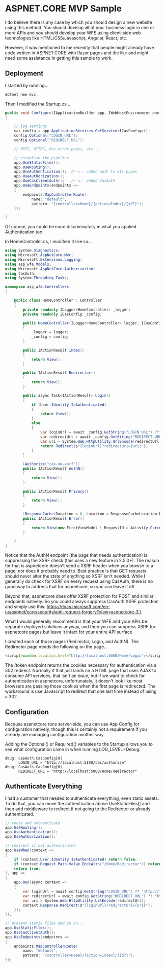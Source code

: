 # ASPNET.CORE MVP Sample

I do believe there is any case by which you should design a new website using this method. You should develop all of your business logic in one or more APIs and you should develop your WFE using client-side web technologies like HTML/CSS/Javascript, Angular, React, etc.

However, it was mentioned to me recently that people might already have code written in ASPNET.CORE with Razor pages and the like and might need some assistance in getting this sample to work.

## Deployment

I started by running...

```bash
dotnet new mvc
```

Then I modified the Startup.cs...

```c#
public void Configure(IApplicationBuilder app, IWebHostEnvironment env)
{

    // log settings
    var config = app.ApplicationServices.GetService<ICasConfig>();
    config.Optional("LOGIN_URL");
    config.Optional("REDIRECT_URL");

    // HSTS, HTTPS, dev-error-pages, etc...

    // establish the pipeline
    app.UseStaticFiles();
    app.UseRouting();
    app.UseAuthentication();  // <-- added auth to all pages
    app.UseAuthorization();
    app.UseCasClientAuth();   // <-- added CasAuth
    app.UseEndpoints(endpoints =>
    {
        endpoints.MapControllerRoute(
            name: "default",
            pattern: "{controller=Home}/{action=Index}/{id?}");
    });

}
```

Of course, you could be more discriminatory in what you applied Authentication too.

In HomeController.cs, I modified it like so...

```c#
using System.Diagnostics;
using Microsoft.AspNetCore.Mvc;
using Microsoft.Extensions.Logging;
using asp_wfe.Models;
using Microsoft.AspNetCore.Authorization;
using CasAuth;
using System.Threading.Tasks;

namespace asp_wfe.Controllers
{

    public class HomeController : Controller
    {
        private readonly ILogger<HomeController> _logger;
        private readonly ICasConfig _config;

        public HomeController(ILogger<HomeController> logger, ICasConfig config)
        {
            _logger = logger;
            _config = config;
        }

        public IActionResult Index()
        {
            return View();
        }

        public IActionResult Redirector()
        {
            return View();
        }

        public async Task<IActionResult> Login()
        {
            if (User.Identity.IsAuthenticated)
            {
                return View();
            }
            else
            {
                var loginUrl = await _config.GetString("LOGIN_URL") ?? "http://localhost:5100/cas/authorize";
                var redirectUrl = await _config.GetString("REDIRECT_URL") ?? "http://localhost:5000/Home/Redirector";
                var uri = System.Web.HttpUtility.UrlEncode(redirectUrl);
                return Redirect($"{loginUrl}?redirecturi={uri}");
            }
        }

        [Authorize("cas-no-xsrf")]
        public IActionResult AuthN()
        {
            return View();
        }

        public IActionResult Privacy()
        {
            return View();
        }

        [ResponseCache(Duration = 0, Location = ResponseCacheLocation.None, NoStore = true)]
        public IActionResult Error()
        {
            return View(new ErrorViewModel { RequestId = Activity.Current?.Id ?? HttpContext.TraceIdentifier });
        }

    }
}
```

Notice that the AuthN endpoint (the page that needs authentication) is suppressing the XSRF check (this uses a new feature in 2.5.0+). The reason for that is aspnetcore doesn't send a XSRF header when you browse to a page, nor does it probably need to. Best practice is that GET requests should never alter the state of anything so XSRF isn't needed. While I generally do check for XSRF on every request using CasAuth, there is no good way to address that for aspnetcore, so you can leave it off.

Beyond that, aspnetcore does offer XSRF protection for POST and similar endpoints natively. So you could always suppress CasAuth XSRF protection and simply use this: https://docs.microsoft.com/en-us/aspnet/core/security/anti-request-forgery?view=aspnetcore-3.1.

What I would generally recommend is that your WFE and your APIs be separate deployed solutions anyway, and then you can suppress XSRF for aspnetcore pages but leave it intact for your entire API surface.

I created each of those pages (Redirector, Login, and AuthN). The Redirector page needs the following on the page...

```javascript
<script>window.location.href="http://localhost:5000/Home/Login";</script>
```

The /token endpoint returns the cookies necessary for authentication via a 302 redirect. Normally if that just lands on a HTML page that uses AJAX to consume API services, that isn't an issue, but if we want to check for authentication in aspnetcore, unfortunately, it doesn't look like most browsers are passing those cookies when the first page is redirected. The workaround is use Javascript to redirect that one last time instead of using a 302.

## Configuration

Because aspnetcore runs server-side, you can use App Config for configuration natively, though this is certainly not a requirement if you already are managing configuration another way.

Adding the Optional() or Required() variables to the Startup allows you to see what configuration came in when running LOG_LEVEL=Debug.

```
dbug: CasAuth.CasConfig[0]
      LOGIN_URL = "http://localhost:5100/cas/authorize"
dbug: CasAuth.CasConfig[0]
      REDIRECT_URL = "http://localhost:5000/Home/Redirector"
```

## Authenticate Everything

I had a customer that needed to authenticate everything, even static assets. To do that, you can move the authentication above UseStaticFiles() and then add middleware to redirect if not going to the Redirector or already authenticated.

```c#
// route and authenticate
app.UseRouting();
app.UseAuthentication();
app.UseAuthorization();

// redirect if not authenticated
app.UseWhen(context =>
{
    if (context.User.Identity.IsAuthenticated) return false;
    if (context.Request.Path.Value.EndsWith("/Home/Redirector")) return false;
    return true;
}, app =>
{
    app.Run(async context =>
    {
        var loginUrl = await config.GetString("LOGIN_URL") ?? "http://localhost:5100/cas/authorize";
        var redirectUrl = await config.GetString("REDIRECT_URL") ?? "http://localhost:5000/Home/Redirector";
        var uri = System.Web.HttpUtility.UrlEncode(redirectUrl);
        context.Response.Redirect($"{loginUrl}?redirecturi={uri}");
    });
});

// present static files and so on...
app.UseStaticFiles();
app.UseCasClientAuth();
app.UseEndpoints(endpoints =>
{
    endpoints.MapControllerRoute(
        name: "default",
        pattern: "{controller=Home}/{action=Index}/{id?}");
});
```
